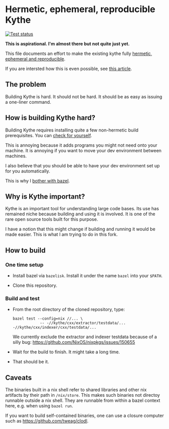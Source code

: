 # Hermetic, ephemeral, reproducible Kythe

[![Test status](https://github.com/filmil/kythe/workflows/Test/badge.svg)](https://github.com/filmil/kythe/workflows/Test/badge.svg)

**This is aspirational. I'm almost there but not quite just yet.**

This file documents an effort to make the existing kythe fully [hermetic,
ephemeral and reproducible][her].

[her]: https://hdlfactory.com/note/2024/05/01/hermetic-ephemeral-reproducible-builds/

If you are intersted how this is even possible, see [this article][aa].

[aa]: https://hdlfactory.com/post/2024/04/20/nix-bazel-%EF%B8%8F/

## The problem

Building Kythe is hard. It should not be hard.  It should be as easy as issuing
a one-liner command. 

## How is building Kythe hard?

Building Kythe requires installing quite a few
non-hermetic build prerequisites.  You can [check for yourself][yy].

[yy]: https://kythe.io/contributing/

This is annoying because it adds programs you might not need onto your machine.
It is annoying if you want to move your dev environment between machines.

I also believe that you should be able to have your dev environment set up for you
automatically.

This is why I [bother with bazel][bb].

[bb]: https://hdlfactory.com/post/2024/04/27/why-do-i-bother-with-bazel/

## Why is Kythe important?

Kythe is an important tool for understanding large code bases. Its use has
remained niche because building and using it is involved. It is one of the rare
open source tools built for this purpose.

I have a notion that this might change if building and running it would be
made easier. This is what I am trying to do in this fork.

## How to build

### One time setup

* Install bazel via `bazelisk`. Install it under the name `bazel` into your `$PATH`.

* Clone this repository.

### Build and test

* From the root directory of the cloned repository, type:

  ```
  bazel test --config=nix //... \
              -- -//kythe/cxx/extractor/testdata/... -//kythe/cxx/indexer/cxx/testdata/... 
  ```

  We currently exclude the extractor and indexer testdata because of a silly
  bug: https://github.com/NixOS/nixpkgs/issues/150655

* Wait for the build to finish. It might take a long time.

* That should be it.

## Caveats

The binaries built in a nix shell refer to shared libraries and other
nix artifacts by their path in `/nix/store`. This makes such binaries
not directoy runnable outside a nix shell. They are runnable from within
a bazel context here, e.g. when using `bazel run`. 

If you want to build self-contained binaries, one can use a closure
computer such as https://github.com/tweag/clodl.
